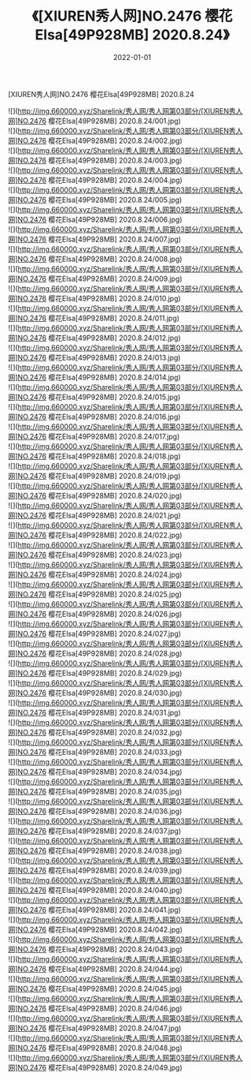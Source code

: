 ﻿---
layout: post
title:  《[XIUREN秀人网]NO.2476 樱花Elsa[49P928MB] 2020.8.24》
date:   2022-01-01
img: http://img.660000.xyz/Sharelink/秀人网/秀人网第03部分/[XIUREN秀人网]NO.2476 樱花Elsa[49P928MB] 2020.8.24/000.jpg
categories: [美女, 清纯, 唯美]
---

[XIUREN秀人网]NO.2476 樱花Elsa[49P928MB] 2020.8.24

 ![](http://img.660000.xyz/Sharelink/秀人网/秀人网第03部分/[XIUREN秀人网]NO.2476 樱花Elsa[49P928MB] 2020.8.24/001.jpg) <br>![](http://img.660000.xyz/Sharelink/秀人网/秀人网第03部分/[XIUREN秀人网]NO.2476 樱花Elsa[49P928MB] 2020.8.24/002.jpg) <br>![](http://img.660000.xyz/Sharelink/秀人网/秀人网第03部分/[XIUREN秀人网]NO.2476 樱花Elsa[49P928MB] 2020.8.24/003.jpg) <br>![](http://img.660000.xyz/Sharelink/秀人网/秀人网第03部分/[XIUREN秀人网]NO.2476 樱花Elsa[49P928MB] 2020.8.24/004.jpg) <br>![](http://img.660000.xyz/Sharelink/秀人网/秀人网第03部分/[XIUREN秀人网]NO.2476 樱花Elsa[49P928MB] 2020.8.24/005.jpg) <br>![](http://img.660000.xyz/Sharelink/秀人网/秀人网第03部分/[XIUREN秀人网]NO.2476 樱花Elsa[49P928MB] 2020.8.24/006.jpg) <br>![](http://img.660000.xyz/Sharelink/秀人网/秀人网第03部分/[XIUREN秀人网]NO.2476 樱花Elsa[49P928MB] 2020.8.24/007.jpg) <br>![](http://img.660000.xyz/Sharelink/秀人网/秀人网第03部分/[XIUREN秀人网]NO.2476 樱花Elsa[49P928MB] 2020.8.24/008.jpg) <br>![](http://img.660000.xyz/Sharelink/秀人网/秀人网第03部分/[XIUREN秀人网]NO.2476 樱花Elsa[49P928MB] 2020.8.24/009.jpg) <br>![](http://img.660000.xyz/Sharelink/秀人网/秀人网第03部分/[XIUREN秀人网]NO.2476 樱花Elsa[49P928MB] 2020.8.24/010.jpg) <br>![](http://img.660000.xyz/Sharelink/秀人网/秀人网第03部分/[XIUREN秀人网]NO.2476 樱花Elsa[49P928MB] 2020.8.24/011.jpg) <br>![](http://img.660000.xyz/Sharelink/秀人网/秀人网第03部分/[XIUREN秀人网]NO.2476 樱花Elsa[49P928MB] 2020.8.24/012.jpg) <br>![](http://img.660000.xyz/Sharelink/秀人网/秀人网第03部分/[XIUREN秀人网]NO.2476 樱花Elsa[49P928MB] 2020.8.24/013.jpg) <br>![](http://img.660000.xyz/Sharelink/秀人网/秀人网第03部分/[XIUREN秀人网]NO.2476 樱花Elsa[49P928MB] 2020.8.24/014.jpg) <br>![](http://img.660000.xyz/Sharelink/秀人网/秀人网第03部分/[XIUREN秀人网]NO.2476 樱花Elsa[49P928MB] 2020.8.24/015.jpg) <br>![](http://img.660000.xyz/Sharelink/秀人网/秀人网第03部分/[XIUREN秀人网]NO.2476 樱花Elsa[49P928MB] 2020.8.24/016.jpg) <br>![](http://img.660000.xyz/Sharelink/秀人网/秀人网第03部分/[XIUREN秀人网]NO.2476 樱花Elsa[49P928MB] 2020.8.24/017.jpg) <br>![](http://img.660000.xyz/Sharelink/秀人网/秀人网第03部分/[XIUREN秀人网]NO.2476 樱花Elsa[49P928MB] 2020.8.24/018.jpg) <br>![](http://img.660000.xyz/Sharelink/秀人网/秀人网第03部分/[XIUREN秀人网]NO.2476 樱花Elsa[49P928MB] 2020.8.24/019.jpg) <br>![](http://img.660000.xyz/Sharelink/秀人网/秀人网第03部分/[XIUREN秀人网]NO.2476 樱花Elsa[49P928MB] 2020.8.24/020.jpg) <br>![](http://img.660000.xyz/Sharelink/秀人网/秀人网第03部分/[XIUREN秀人网]NO.2476 樱花Elsa[49P928MB] 2020.8.24/021.jpg) <br>![](http://img.660000.xyz/Sharelink/秀人网/秀人网第03部分/[XIUREN秀人网]NO.2476 樱花Elsa[49P928MB] 2020.8.24/022.jpg) <br>![](http://img.660000.xyz/Sharelink/秀人网/秀人网第03部分/[XIUREN秀人网]NO.2476 樱花Elsa[49P928MB] 2020.8.24/023.jpg) <br>![](http://img.660000.xyz/Sharelink/秀人网/秀人网第03部分/[XIUREN秀人网]NO.2476 樱花Elsa[49P928MB] 2020.8.24/024.jpg) <br>![](http://img.660000.xyz/Sharelink/秀人网/秀人网第03部分/[XIUREN秀人网]NO.2476 樱花Elsa[49P928MB] 2020.8.24/025.jpg) <br>![](http://img.660000.xyz/Sharelink/秀人网/秀人网第03部分/[XIUREN秀人网]NO.2476 樱花Elsa[49P928MB] 2020.8.24/026.jpg) <br>![](http://img.660000.xyz/Sharelink/秀人网/秀人网第03部分/[XIUREN秀人网]NO.2476 樱花Elsa[49P928MB] 2020.8.24/027.jpg) <br>![](http://img.660000.xyz/Sharelink/秀人网/秀人网第03部分/[XIUREN秀人网]NO.2476 樱花Elsa[49P928MB] 2020.8.24/028.jpg) <br>![](http://img.660000.xyz/Sharelink/秀人网/秀人网第03部分/[XIUREN秀人网]NO.2476 樱花Elsa[49P928MB] 2020.8.24/029.jpg) <br>![](http://img.660000.xyz/Sharelink/秀人网/秀人网第03部分/[XIUREN秀人网]NO.2476 樱花Elsa[49P928MB] 2020.8.24/030.jpg) <br>![](http://img.660000.xyz/Sharelink/秀人网/秀人网第03部分/[XIUREN秀人网]NO.2476 樱花Elsa[49P928MB] 2020.8.24/031.jpg) <br>![](http://img.660000.xyz/Sharelink/秀人网/秀人网第03部分/[XIUREN秀人网]NO.2476 樱花Elsa[49P928MB] 2020.8.24/032.jpg) <br>![](http://img.660000.xyz/Sharelink/秀人网/秀人网第03部分/[XIUREN秀人网]NO.2476 樱花Elsa[49P928MB] 2020.8.24/033.jpg) <br>![](http://img.660000.xyz/Sharelink/秀人网/秀人网第03部分/[XIUREN秀人网]NO.2476 樱花Elsa[49P928MB] 2020.8.24/034.jpg) <br>![](http://img.660000.xyz/Sharelink/秀人网/秀人网第03部分/[XIUREN秀人网]NO.2476 樱花Elsa[49P928MB] 2020.8.24/035.jpg) <br>![](http://img.660000.xyz/Sharelink/秀人网/秀人网第03部分/[XIUREN秀人网]NO.2476 樱花Elsa[49P928MB] 2020.8.24/036.jpg) <br>![](http://img.660000.xyz/Sharelink/秀人网/秀人网第03部分/[XIUREN秀人网]NO.2476 樱花Elsa[49P928MB] 2020.8.24/037.jpg) <br>![](http://img.660000.xyz/Sharelink/秀人网/秀人网第03部分/[XIUREN秀人网]NO.2476 樱花Elsa[49P928MB] 2020.8.24/038.jpg) <br>![](http://img.660000.xyz/Sharelink/秀人网/秀人网第03部分/[XIUREN秀人网]NO.2476 樱花Elsa[49P928MB] 2020.8.24/039.jpg) <br>![](http://img.660000.xyz/Sharelink/秀人网/秀人网第03部分/[XIUREN秀人网]NO.2476 樱花Elsa[49P928MB] 2020.8.24/040.jpg) <br>![](http://img.660000.xyz/Sharelink/秀人网/秀人网第03部分/[XIUREN秀人网]NO.2476 樱花Elsa[49P928MB] 2020.8.24/041.jpg) <br>![](http://img.660000.xyz/Sharelink/秀人网/秀人网第03部分/[XIUREN秀人网]NO.2476 樱花Elsa[49P928MB] 2020.8.24/042.jpg) <br>![](http://img.660000.xyz/Sharelink/秀人网/秀人网第03部分/[XIUREN秀人网]NO.2476 樱花Elsa[49P928MB] 2020.8.24/043.jpg) <br>![](http://img.660000.xyz/Sharelink/秀人网/秀人网第03部分/[XIUREN秀人网]NO.2476 樱花Elsa[49P928MB] 2020.8.24/044.jpg) <br>![](http://img.660000.xyz/Sharelink/秀人网/秀人网第03部分/[XIUREN秀人网]NO.2476 樱花Elsa[49P928MB] 2020.8.24/045.jpg) <br>![](http://img.660000.xyz/Sharelink/秀人网/秀人网第03部分/[XIUREN秀人网]NO.2476 樱花Elsa[49P928MB] 2020.8.24/046.jpg) <br>![](http://img.660000.xyz/Sharelink/秀人网/秀人网第03部分/[XIUREN秀人网]NO.2476 樱花Elsa[49P928MB] 2020.8.24/047.jpg) <br>![](http://img.660000.xyz/Sharelink/秀人网/秀人网第03部分/[XIUREN秀人网]NO.2476 樱花Elsa[49P928MB] 2020.8.24/048.jpg) <br>![](http://img.660000.xyz/Sharelink/秀人网/秀人网第03部分/[XIUREN秀人网]NO.2476 樱花Elsa[49P928MB] 2020.8.24/049.jpg) <br>